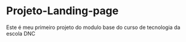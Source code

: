 # Projeto-Landing-page
Este é meu primeiro projeto do modulo base do curso de tecnologia da escola DNC
